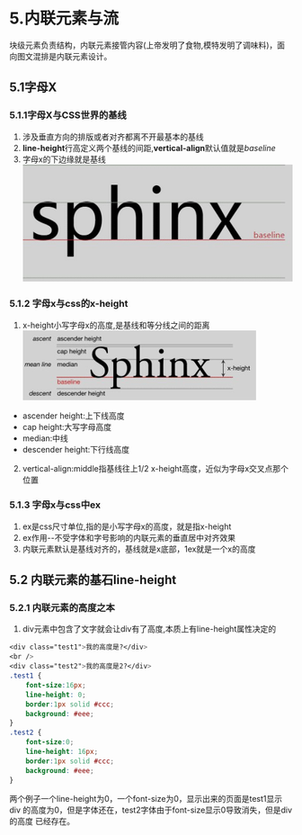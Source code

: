 # 5.内联元素与流

块级元素负责结构，内联元素接管内容(上帝发明了食物,模特发明了调味料)，面向图文混排是内联元素设计。

## 5.1字母X

### 5.1.1字母X与CSS世界的基线

1. 涉及垂直方向的排版或者对齐都离不开最基本的基线
2. **line-height**行高定义两个基线的间距,**vertical-align**默认值就是*baseline*
3. 字母x的下边缘就是基线
![baseline](./imgs/baseline1.jpg)

### 5.1.2 字母x与css的x-height

1. x-height小写字母x的高度,是基线和等分线之间的距离
![baseline](./imgs/baseline2.jpg)

+ ascender height:上下线高度
+ cap height:大写字母高度
+ median:中线
+ descender height:下行线高度

2. vertical-align:middle指基线往上1/2 x-height高度，近似为字母x交叉点那个位置

### 5.1.3 字母x与css中ex

1. ex是css尺寸单位,指的是小写字母x的高度，就是指x-height
2. ex作用--不受字体和字号影响的内联元素的垂直居中对齐效果
3. 内联元素默认是基线对齐的，基线就是x底部，1ex就是一个x的高度

## 5.2 内联元素的基石line-height

### 5.2.1 内联元素的高度之本

1. div元素中包含了文字就会让div有了高度,本质上有line-height属性决定的

```css
<div class="test1">我的高度是?</div>
<br />
<div class="test2">我的高度是2?</div>
.test1 {
    font-size:16px;
    line-height: 0;
    border:1px solid #ccc;
    background: #eee;
}
.test2 {
    font-size:0;
    line-height: 16px;
    border:1px solid #ccc;
    background: #eee;
}
```

两个例子一个line-height为0，一个font-size为0，显示出来的页面是test1显示div
的高度为0，但是字体还在，test2字体由于font-size显示0导致消失，但是div的高度
已经存在。
